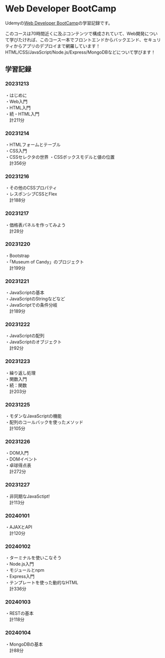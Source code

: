 # Web Developer BootCamp

Udemyの[Web Developer BootCamp](https://www.udemy.com/course/the-web-developer-bootcamp-2021-japan/)の学習記録です。

このコースは70時間近くに及ぶコンテンツで構成されていて、Web開発について学びたければ、このコース一本でフロントエンドからバックエンド、セキュリティからアプリのデプロイまで網羅しています！HTML/CSS/JavaScript/Node.js/Express/MongoDBなどについて学びます！  

## 学習記録

### 20231213
・はじめに  
・Web入門  
・HTML入門  
・続・HTML入門  
　計211分

### 20231214
・HTMLフォームとテーブル  
・CSS入門  
・CSSセレクタの世界
・CSSボックスモデルと値の位置  
　計356分  
### 20231216
・その他のCSSプロパティ  
・レスポンシブCSSとFlex  
　計188分
### 20231217
・価格表パネルを作ってみよう  
　計28分
### 20231220  
・Bootstrap  
・「Museum of Candy」のプロジェクト  
　計199分
### 20231221  
・JavaScriptの基本  
・JavaScriptのStringなどなど  
・JavaScriptでの条件分岐  
　計189分  
### 20231222
・JavaScriptの配列  
・JavaScriptのオブジェクト  
　計92分  
### 20231223  
・繰り返し処理  
・関数入門  
・続：関数  
　計203分  
### 20231225  
・モダンなJavaScriptの機能  
・配列のコールバックを使ったメソッド  
　計105分  
### 20231226  
・DOM入門  
・DOMイベント  
・卓球得点表  
　計272分 
### 20231227  
・非同期なJavaSctipt!  
　計113分  
### 20240101  
・AJAXとAPI  
　計120分  
### 20240102  
・ターミナルを使いこなそう  
・Node.js入門  
・モジュールとnpm  
・Express入門  
・テンプレートを使った動的なHTML  
　計336分  
### 20240103  
・RESTの基本  
　計118分  
### 20240104  
・MongoDBの基本  
　計88分  

